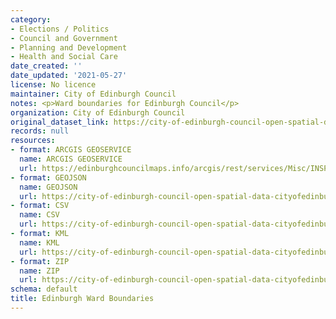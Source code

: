 ```yaml
---
category:
- Elections / Politics
- Council and Government
- Planning and Development
- Health and Social Care
date_created: ''
date_updated: '2021-05-27'
license: No licence
maintainer: City of Edinburgh Council
notes: <p>Ward boundaries for Edinburgh Council</p>
organization: City of Edinburgh Council
original_dataset_link: https://city-of-edinburgh-council-open-spatial-data-cityofedinburgh.hub.arcgis.com/maps/dc96624b1db849db926f59806e287d44_24
records: null
resources:
- format: ARCGIS GEOSERVICE
  name: ARCGIS GEOSERVICE
  url: https://edinburghcouncilmaps.info/arcgis/rest/services/Misc/INSPIRE/MapServer/24
- format: GEOJSON
  name: GEOJSON
  url: https://city-of-edinburgh-council-open-spatial-data-cityofedinburgh.hub.arcgis.com/datasets/dc96624b1db849db926f59806e287d44_24.geojson?outSR=%7B%22latestWkid%22%3A27700%2C%22wkid%22%3A27700%7D
- format: CSV
  name: CSV
  url: https://city-of-edinburgh-council-open-spatial-data-cityofedinburgh.hub.arcgis.com/datasets/dc96624b1db849db926f59806e287d44_24.csv?outSR=%7B%22latestWkid%22%3A27700%2C%22wkid%22%3A27700%7D
- format: KML
  name: KML
  url: https://city-of-edinburgh-council-open-spatial-data-cityofedinburgh.hub.arcgis.com/datasets/dc96624b1db849db926f59806e287d44_24.kml?outSR=%7B%22latestWkid%22%3A27700%2C%22wkid%22%3A27700%7D
- format: ZIP
  name: ZIP
  url: https://city-of-edinburgh-council-open-spatial-data-cityofedinburgh.hub.arcgis.com/datasets/dc96624b1db849db926f59806e287d44_24.zip?outSR=%7B%22latestWkid%22%3A27700%2C%22wkid%22%3A27700%7D
schema: default
title: Edinburgh Ward Boundaries
---
```

